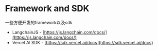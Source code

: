 # Framework and SDK

一些方便开发的framework以及sdk

* LangchainJS - [https://js.langchain.com/docs/](https://js.langchain.com/docs/)
* Vercel AI SDK - [https://sdk.vercel.ai/docs](https://sdk.vercel.ai/docs)

